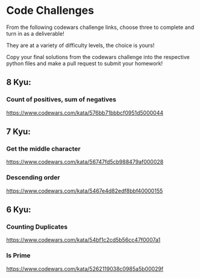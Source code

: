 # Code Challenges

From the following codewars challenge links, choose three to complete and turn in as a deliverable!

They are at a variety of difficulty levels, the choice is yours!

Copy your final solutions from the codewars challenge into the respective python files and make a pull request to submit your homework!



## 8 Kyu:
### Count of positives, sum of negatives
https://www.codewars.com/kata/576bb71bbbcf0951d5000044

## 7 Kyu:
### Get the middle character
https://www.codewars.com/kata/56747fd5cb988479af000028

### Descending order
https://www.codewars.com/kata/5467e4d82edf8bbf40000155

## 6 Kyu:
### Counting Duplicates
https://www.codewars.com/kata/54bf1c2cd5b56cc47f0007a1

### Is Prime
https://www.codewars.com/kata/5262119038c0985a5b00029f 

